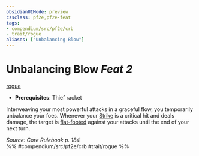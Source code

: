 ```yaml
---
obsidianUIMode: preview
cssclass: pf2e,pf2e-feat
tags:
- compendium/src/pf2e/crb
- trait/rogue
aliases: ["Unbalancing Blow"]
---
```

# Unbalancing Blow  *Feat 2*  
[rogue](Reference/Rules/Traits/rogue.md "Rogue Class Trait")  

- **Prerequisites**: Thief racket

Interweaving your most powerful attacks in a graceful flow, you temporarily unbalance your foes. Whenever your [Strike](strike.md) is a critical hit and deals damage, the target is [flat-footed](conditions.md#Flat-footed) against your attacks until the end of your next turn.

*Source: Core Rulebook p. 184*  
%% #compendium/src/pf2e/crb #trait/rogue %%